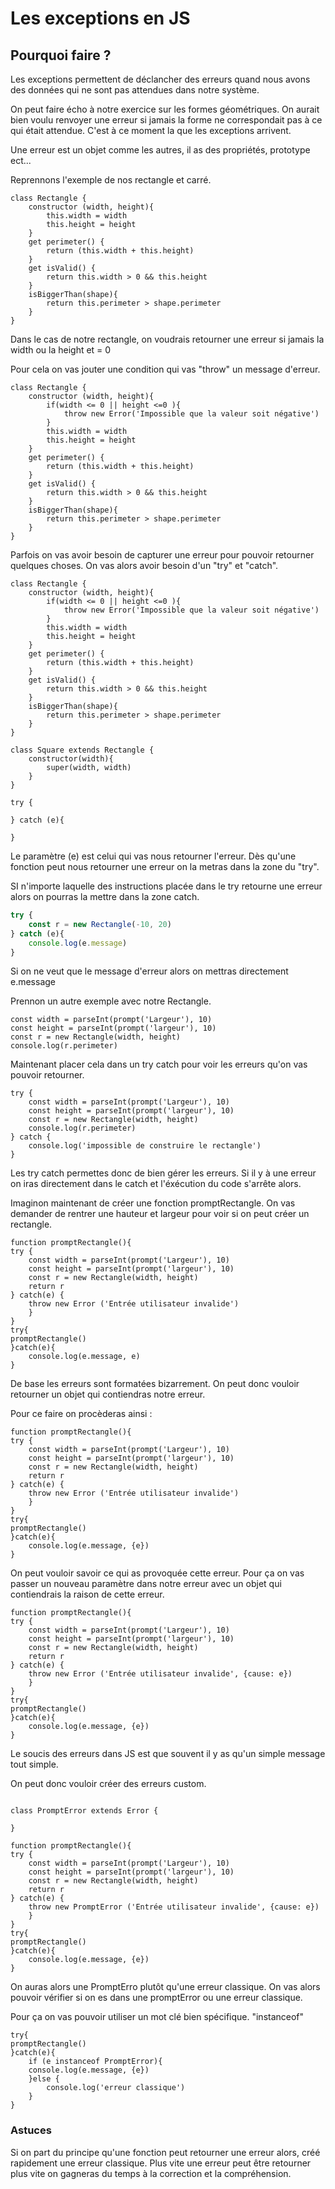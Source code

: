 # Les exceptions en JS

## Pourquoi faire ? 

Les exceptions permettent de déclancher des erreurs quand nous avons des données qui ne sont pas attendues dans notre système. 

On peut faire écho à notre exercice sur les formes géométriques. On aurait bien voulu renvoyer une erreur si jamais la forme ne correspondait pas à ce qui était attendue. C'est à ce moment la que les exceptions arrivent. 

Une erreur est un objet comme les autres, il as des propriétés, prototype ect...

Reprennons l'exemple de nos rectangle et carré. 

```JS
class Rectangle {
    constructor (width, height){
        this.width = width 
        this.height = height
    }
    get perimeter() {
        return (this.width + this.height)
    }
    get isValid() {
        return this.width > 0 && this.height 
    }
    isBiggerThan(shape){
        return this.perimeter > shape.perimeter
    }
}
```
Dans le cas de notre rectangle, on voudrais retourner une erreur si jamais la width ou la height et = 0 

Pour cela on vas jouter une condition qui vas "throw" un message d'erreur.

```JS
class Rectangle {
    constructor (width, height){
        if(width <= 0 || height <=0 ){
            throw new Error('Impossible que la valeur soit négative')
        }
        this.width = width 
        this.height = height
    }
    get perimeter() {
        return (this.width + this.height)
    }
    get isValid() {
        return this.width > 0 && this.height 
    }
    isBiggerThan(shape){
        return this.perimeter > shape.perimeter
    }
}
```

Parfois on vas avoir besoin de capturer une erreur pour pouvoir retourner quelques choses. On vas alors avoir besoin d'un "try" et "catch".

```JS
class Rectangle {
    constructor (width, height){
        if(width <= 0 || height <=0 ){
            throw new Error('Impossible que la valeur soit négative')
        }
        this.width = width 
        this.height = height
    }
    get perimeter() {
        return (this.width + this.height)
    }
    get isValid() {
        return this.width > 0 && this.height 
    }
    isBiggerThan(shape){
        return this.perimeter > shape.perimeter
    }
}

class Square extends Rectangle {
    constructor(width){
        super(width, width)
    }
}

try {

} catch (e){

}

```
Le paramètre (e) est celui qui vas nous retourner l'erreur. Dès qu'une fonction peut nous retourner une erreur on la metras dans la zone du "try".

SI n'importe laquelle des instructions placée dans le try retourne une erreur alors on pourras la mettre dans la zone catch. 

```js
try {
    const r = new Rectangle(-10, 20)
} catch (e){
    console.log(e.message)
}
```
Si on ne veut que le message d'erreur alors on mettras directement e.message

Prennon un autre exemple avec notre Rectangle.

```JS
const width = parseInt(prompt('Largeur'), 10)
const height = parseInt(prompt('largeur'), 10)
const r = new Rectangle(width, height)
console.log(r.perimeter)
```
Maintenant placer cela dans un try catch pour voir les erreurs qu'on vas pouvoir retourner.

```JS
try {
    const width = parseInt(prompt('Largeur'), 10)
    const height = parseInt(prompt('largeur'), 10)
    const r = new Rectangle(width, height)
    console.log(r.perimeter)
} catch {
    console.log('impossible de construire le rectangle')
}
```
Les try catch permettes donc de bien gérer les erreurs. 
Si il y à une erreur on iras directement dans le catch et l'éxécution du code s'arrête alors. 

Imaginon maintenant de créer une fonction promptRectangle. 
On vas demander de rentrer une hauteur et largeur pour voir si on peut créer un rectangle.

```JS
function promptRectangle(){
try {
    const width = parseInt(prompt('Largeur'), 10)
    const height = parseInt(prompt('largeur'), 10)
    const r = new Rectangle(width, height)
    return r
} catch(e) {
    throw new Error ('Entrée utilisateur invalide')
    }
}
try{
promptRectangle()
}catch(e){
    console.log(e.message, e)
}
```
De base les erreurs sont formatées bizarrement. On peut donc vouloir retourner un objet qui contiendras notre erreur. 

Pour ce faire on procèderas ainsi : 

```JS
function promptRectangle(){
try {
    const width = parseInt(prompt('Largeur'), 10)
    const height = parseInt(prompt('largeur'), 10)
    const r = new Rectangle(width, height)
    return r
} catch(e) {
    throw new Error ('Entrée utilisateur invalide')
    }
}
try{
promptRectangle()
}catch(e){
    console.log(e.message, {e})
}
```
On peut vouloir savoir ce qui as provoquée cette erreur. Pour ça on vas passer un nouveau paramètre dans notre erreur avec un objet qui contiendrais la raison de cette erreur. 

```JS
function promptRectangle(){
try {
    const width = parseInt(prompt('Largeur'), 10)
    const height = parseInt(prompt('largeur'), 10)
    const r = new Rectangle(width, height)
    return r
} catch(e) {
    throw new Error ('Entrée utilisateur invalide', {cause: e})
    }
}
try{
promptRectangle()
}catch(e){
    console.log(e.message, {e})
}
```
Le soucis des erreurs dans JS est que souvent il y as qu'un simple message tout simple. 

On peut donc vouloir créer des erreurs custom. 


```JS

class PromptError extends Error {

}

function promptRectangle(){
try {
    const width = parseInt(prompt('Largeur'), 10)
    const height = parseInt(prompt('largeur'), 10)
    const r = new Rectangle(width, height)
    return r
} catch(e) {
    throw new PromptError ('Entrée utilisateur invalide', {cause: e})
    }
}
try{
promptRectangle()
}catch(e){
    console.log(e.message, {e})
}
```
On auras alors une PromptErro plutôt qu'une erreur classique.
On vas alors pouvoir vérifier si on es dans une promptError ou une erreur classique. 

Pour ça on vas pouvoir utiliser un mot clé bien spécifique. "instanceof"

```JS
try{
promptRectangle()
}catch(e){
    if (e instanceof PromptError){
    console.log(e.message, {e})
    }else {
        console.log('erreur classique')
    }
}
```
### Astuces

Si on part du principe qu'une fonction peut retourner une erreur alors, créé rapidement une erreur classique. 
Plus vite une erreur peut être retourner plus vite on gagneras du temps à la correction et la compréhension.

